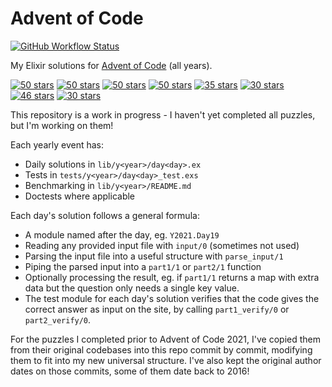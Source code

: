 # Advent of Code

[![GitHub Workflow Status](https://img.shields.io/github/workflow/status/sevenseacat/advent_of_code/Elixir%20CI?style=flat-square)](https://github.com/sevenseacat/advent_of_code/actions/workflows/elixir.yml)

My Elixir solutions for [Advent of Code](https://adventofcode.com/) (all years).

<!-- stars start -->
<a href="./lib/y2015/"><img src="https://img.shields.io/badge/2015-%E2%AD%90%EF%B8%8F_50_stars_%E2%AD%90%EF%B8%8F-brightgreen?style=flat-square" alt="50 stars" /></a>
<a href="./lib/y2016/"><img src="https://img.shields.io/badge/2016-%E2%AD%90%EF%B8%8F_50_stars_%E2%AD%90%EF%B8%8F-brightgreen?style=flat-square" alt="50 stars" /></a>
<a href="./lib/y2017/"><img src="https://img.shields.io/badge/2017-%E2%AD%90%EF%B8%8F_50_stars_%E2%AD%90%EF%B8%8F-brightgreen?style=flat-square" alt="50 stars" /></a>
<a href="./lib/y2018/"><img src="https://img.shields.io/badge/2018-%E2%AD%90%EF%B8%8F_50_stars_%E2%AD%90%EF%B8%8F-brightgreen?style=flat-square" alt="50 stars" /></a>
<a href="./lib/y2019/"><img src="https://img.shields.io/badge/2019-35_stars-yellow?style=flat-square" alt="35 stars" /></a>
<a href="./lib/y2020/"><img src="https://img.shields.io/badge/2020-30_stars-yellow?style=flat-square" alt="30 stars" /></a>
<a href="./lib/y2021/"><img src="https://img.shields.io/badge/2021-46_stars-green?style=flat-square" alt="46 stars" /></a>
<a href="./lib/y2022/"><img src="https://img.shields.io/badge/2022-30_stars-yellow?style=flat-square" alt="30 stars" /></a>
<!-- stars end -->

This repository is a work in progress - I haven't yet completed all puzzles, but I'm working on them!

Each yearly event has:

* Daily solutions in `lib/y<year>/day<day>.ex`
* Tests in `tests/y<year>/day<day>_test.exs`
* Benchmarking in `lib/y<year>/README.md`
* Doctests where applicable

Each day's solution follows a general formula:

* A module named after the day, eg. `Y2021.Day19`
* Reading any provided input file with `input/0` (sometimes not used)
* Parsing the input file into a useful structure with `parse_input/1`
* Piping the parsed input into a `part1/1` or `part2/1` function
* Optionally processing the result, eg. if `part1/1` returns a map with extra data but the question only needs a single key value.
* The test module for each day's solution verifies that the code gives the correct answer as input on the site, by calling `part1_verify/0` or `part2_verify/0`.

For the puzzles I completed prior to Advent of Code 2021, I've copied them from their original codebases into this repo commit by commit, modifying them to fit into my new universal structure. I've also kept the original author dates on those commits, some of them date back to 2016!
